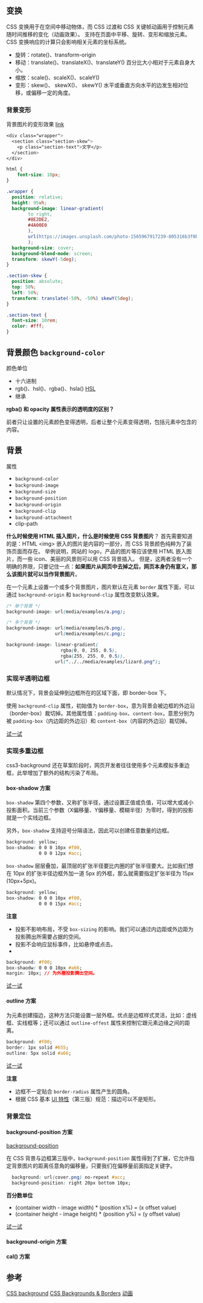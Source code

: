 ## 变换

CSS 变换用于在空间中移动物体，而 CSS 过渡和 CSS 关键帧动画用于控制元素随时间推移的变化（动画效果）。
支持在页面中平移、旋转、变形和缩放元素。CSS 变换响应的计算只会影响相关元素的坐标系统。
- 旋转：rotate()、transform-origin 
- 移动：translate()、translateX()、translateY() 百分比大小相对于元素自身大小。
- 缩放：scale()、scaleX()、scaleY()
- 变形：skew()、 skewX()、 skewY() 水平或垂直方向水平的边发生相对位移，或偏移一定的角度。

### 背景变形

背景图片的变形效果 [link](https://codepen.io/byodian/full/eYOdmvJ)

```css
<div class="wrapper">
  <section class="section-skew">
    <p class="section-text">文字</p>
  </section>
</div>

html {
    font-size: 10px;
}

.wrapper {
  position: relative;
  height: 95vh;
  background-image: linear-gradient(
        to right,
        #8E2DE2,
        #4A00E0
        ),
        url(https://images.unsplash.com/photo-1565967917239-805316b3f0bc?ixlib=rb-1.2.1&ixid=eyJhcHBfaWQiOjEyMDd9&auto=format&fit=crop&w=1055&q=80
        );
  background-size: cover;
  background-blend-mode: screen;
  transform: skewY(-5deg);
}

.section-skew {
  position: absolute;
  top: 50%;
  left: 50%;
  transform: translate(-50%, -50%) skewY(5deg);
}

.section-text {
  font-size: 10rem;
  color: #fff;
}
```

## 背景颜色 `background-color` 
颜色单位
- 十六进制
- rgb()、hsl()、rgba()、hsla() [HSL](https://developer.mozilla.org/zh-CN/docs/Learn/CSS/Introduction_to_CSS/Values_and_units#HSL)
- 继承

**rgba() 和 opacity 属性表示的透明度的区别？**

前者只让设置的元素颜色变得透明，后者让整个元素变得透明，包括元素中包含的内容。

## 背景
属性
- `background-color`
- `background-image`
- `background-size`
- `background-position`
- `background-origin`
- `background-clip`
- `background-attachment`
- clip-path

**什么时候使用 HTML 插入图片，什么是时候使用 CSS 背景图片**？
首先需要知道的是：HTML &lt;img&gt; 嵌入的图片是内容的一部分，而 CSS 背景颜色纯粹为了装饰页面而存在。
举例说明，网站的 logo，产品的图片等应该使用 HTML 嵌入图片，而一些 icon、美丽的风景则可以用 CSS 背景插入。
但是，这两者没有一个明确的界限，只要记住一点：**如果图片从网页中去掉之后，网页本身仍有意义，那么该图片就可以当作背景图片**。

在一个元素上设置一个或多个背景图片，图片默认在元素 `border` 属性下面，可以通过 `background-origin` 和 `background-clip` 属性改变默认效果。

```css
/* 单个背景 */
background-image: url(media/examples/a.png);

/* 多个背景 */
background-image: url(media/examples/b.png),
                  url(media/examples/c.png);

background-image: linear-gradient(
                    rgba(0, 0, 255, 0.5),
                    rgba(255, 255, 0, 0.5)),
                  url("../../media/examples/lizard.png");

```
### 实现半透明边框

默认情况下，背景会延伸到边框所在的区域下面，即 border-box 下。

使用 `background-clip` 属性，初始值为 `border-box`，意为背景会被边框的外边沿（border-box）裁切掉。其他属性值：`padding-box`、`content-box`，意思分别为被 `padding-box`（内边距的外边沿）和 `content-box`（内容的外边沿）裁切掉。

[试一试](https://codepen.io/byodian/pen/wZYWMM)

### 实现多重边框
css3-background 还在草案阶段时，网页开发者往往使用多个元素模拟多重边框，此举增加了额外的结构污染了布局。
#### box-shadow 方案

`box-shadow` 第四个参数，又称扩张半径，通过设置正值或负值，可以增大或减小投影面积。当前三个参数（X偏移量、Y偏移量、模糊半径）为零时，得到的投影就是一个实线边框。

另外，`box-shadow` 支持逗号分隔语法，因此可以创建任意数量的边框。

```css
background: yellow;
box-shadow: 0 0 0 10px #f00,
            0 0 0 12px #acc;
```

`box-shadow` 层层叠加，最顶层的扩张半径要比内圈的扩张半径要大。比如我们想在 10px 的扩张半径边框外加一道 5px 的外框，那么就需要指定扩张半径为 15px (10px+5px)。

```css
background: yellow;
box-shadow: 0 0 0 10px #f00,
            0 0 0 15px #acc;
```

**注意**
- 投影不影响布局，不受 `box-sizing` 的影响。我们可以通过内边距或外边距为投影腾出所需要占据的空间。
- 投影不会响应鼠标事件，比如悬停或点击。
- 
```css
background: #f00;
box-shaodw: 0 0 0 10px #a66;
margin: 10px; // 为外圈投影腾出空间。
```

[试一试](https://codepen.io/byodian/pen/KYGQBV)

#### outline 方案

为元素创建描边，这种方法只能设置一层外框。优点是边框样式灵活，比如：虚线框、实线框等；还可以通过 `outline-offest` 属性来控制它跟元素边缘之间的距离。

```css
background: #f00;
border: 1px solid #655;
outline: 5px solid #a66;
```

[试一试](https://codepen.io/byodian/pen/oOVPRR)

**注意**

- 边框不一定贴合 `border-radius` 属性产生的圆角。
- 根据 CSS 基本 [UI 特性](https://www.w3.org/TR/css-ui-3/)（第三版）规范：描边可以不是矩形。

### 背景定位

#### background-position 方案

[background-position](https://developer.mozilla.org/en-US/docs/Web/CSS/background-position)

在 CSS 背景与边框第三版中，`background-position` 属性得到了扩展，它允许指定背景图片的距离任意角的偏移量，只要我们在偏移量前面指定关键字。

```css
  background: url(cover.png) no-repeat #acc;
  background-position: right 20px bottom 10px;
```

**百分数单位**

- (container width - image width) * (position x%) = (x offset value)
- (container height - image height) * (position y%) = (y offset value)

[试一试](https://codepen.io/byodian/pen/MdwZRX?editors=1100)

#### background-origin 方案
#### cal() 方案

## 参考
[CSS background](https://marksheet.io/css-background.html)
[CSS Backgrounds & Borders](https://www.w3.org/TR/css-backgrounds/)
[动画](https://zh.javascript.info/css-animations)